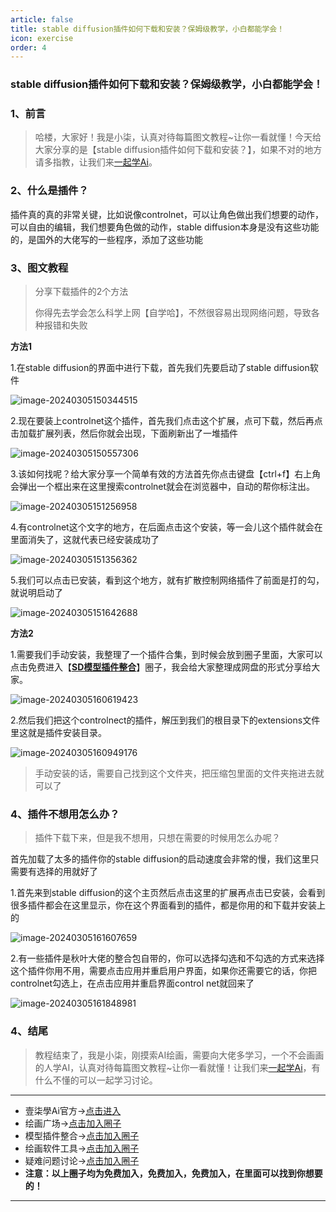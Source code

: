 ```yaml
---
article: false
title: stable diffusion插件如何下载和安装？保姆级教学，小白都能学会！
icon: exercise
order: 4
---
```


### stable diffusion插件如何下载和安装？保姆级教学，小白都能学会！

### 1、前言

> 哈楼，大家好！我是小柒，认真对待每篇图文教程~让你一看就懂！今天给大家分享的是【stable diffusion插件如何下载和安装？】，如果不对的地方请多指教，让我们来[一起学Ai](https://17xueai.top/)。

### 2、什么是插件？

插件真的真的非常关键，比如说像controlnet，可以让角色做出我们想要的动作，可以自由的编辑，我们想要角色做的动作，stable diffusion本身是没有这些功能的，是国外的大佬写的一些程序，添加了这些功能

### 3、图文教程

> 分享下载插件的2个方法
>
> 你得先去学会怎么科学上网【自学哈】，不然很容易出现网络问题，导致各种报错和失败

**方法1**

1.在stable diffusion的界面中进行下载，首先我们先要启动了stable diffusion软件

![image-20240305150344515](https://img.17xueai.top/typora/imager/202403122131778.webp)

2.现在要装上controlnet这个插件，首先我们点击这个扩展，点可下载，然后再点击加载扩展列表，然后你就会出现，下面刷新出了一堆插件

![image-20240305150557306](https://img.17xueai.top/typora/imager/202403122131144.webp)

3.该如何找呢？给大家分享一个简单有效的方法首先你点击键盘【ctrl+f】右上角会弹出一个框出来在这里搜索controlnet就会在浏览器中，自动的帮你标注出。

![image-20240305151256958](https://img.17xueai.top/typora/imager/202403122132686.webp)

4.有controlnet这个文字的地方，在后面点击这个安装，等一会儿这个插件就会在里面消失了，这就代表已经安装成功了

![image-20240305151356362](https://img.17xueai.top/typora/imager/202403122132298.webp)

5.我们可以点击已安装，看到这个地方，就有扩散控制网络插件了前面是打的勾，就说明启动了

![image-20240305151642688](https://img.17xueai.top/typora/imager/202403122132288.webp)

**方法2**

1.需要我们手动安装，我整理了一个插件合集，到时候会放到圈子里面，大家可以点击免费进入【**[SD模型插件整合](https://17xueai.top/circle/sdmodels)**】圈子，我会给大家整理成网盘的形式分享给大家。

![image-20240305160619423](https://img.17xueai.top/typora/imager/202403122132223.webp)

2.然后我们把这个controlnect的插件，解压到我们的根目录下的extensions文件里这就是插件安装目录。

![image-20240305160949176](https://img.17xueai.top/typora/imager/202403122132717.webp)

> 手动安装的话，需要自己找到这个文件夹，把压缩包里面的文件夹拖进去就可以了

### 4、插件不想用怎么办？

> 插件下载下来，但是我不想用，只想在需要的时候用怎么办呢？

首先加载了太多的插件你的stable diffusion的启动速度会非常的慢，我们这里只需要有选择的用就好了

1.首先来到stable diffusion的这个主页然后点击这里的扩展再点击已安装，会看到很多插件都会在这里显示，你在这个界面看到的插件，都是你用的和下载并安装上的

![image-20240305161607659](https://img.17xueai.top/typora/imager/202403122133397.webp)

2.有一些插件是秋叶大佬的整合包自带的，你可以选择勾选和不勾选的方式来选择这个插件你用不用，需要点击应用并重启用户界面，如果你还需要它的话，你把controlnet勾选上，在点击应用并重启界面control net就回来了

![image-20240305161848981](https://img.17xueai.top/typora/imager/202403122133101.webp)

### 4、结尾

> 教程结束了，我是小柒，刚摸索AI绘画，需要向大佬多学习，一个不会画画的人学AI，认真对待每篇图文教程~让你一看就懂！让我们来[一起学Ai](https://17xueai.top/)，有什么不懂的可以一起学习讨论。

<hr>

- 壹柒學Ai官方→[点击进入](https://17xueai.top/)
- 绘画广场→[点击加入圈子](https://17xueai.top/circle/square)
- 模型插件整合→[点击加入圈子](https://17xueai.top/circle/sdmodels)
- 绘画软件工具→[点击加入圈子](https://17xueai.top/circle/software)
- 疑难问题讨论→[点击加入圈子](https://17xueai.top/circle/questions)
- **注意：以上圈子均为免费加入，免费加入，免费加入，在里面可以找到你想要的！**

****




